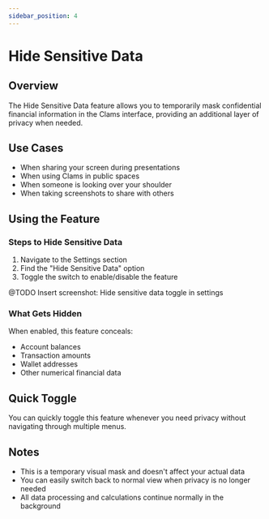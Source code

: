 ```yaml
---
sidebar_position: 4
---
```


# Hide Sensitive Data

## Overview
The Hide Sensitive Data feature allows you to temporarily mask confidential financial information in the Clams interface, providing an additional layer of privacy when needed.

## Use Cases
- When sharing your screen during presentations
- When using Clams in public spaces
- When someone is looking over your shoulder
- When taking screenshots to share with others

## Using the Feature

### Steps to Hide Sensitive Data
1. Navigate to the Settings section
2. Find the "Hide Sensitive Data" option
3. Toggle the switch to enable/disable the feature

@TODO Insert screenshot: Hide sensitive data toggle in settings

### What Gets Hidden
When enabled, this feature conceals:
- Account balances
- Transaction amounts
- Wallet addresses
- Other numerical financial data

## Quick Toggle
You can quickly toggle this feature whenever you need privacy without navigating through multiple menus.

## Notes
- This is a temporary visual mask and doesn't affect your actual data
- You can easily switch back to normal view when privacy is no longer needed
- All data processing and calculations continue normally in the background

